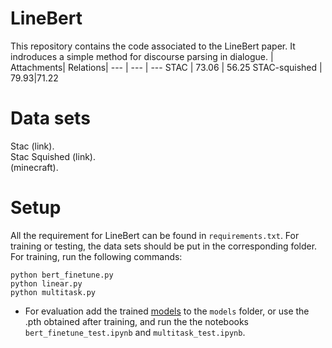 # LineBert
This repository contains the code associated to the LineBert paper. It indroduces a simple method for discourse parsing in dialogue.
 | Attachments| Relations|
--- | --- | --- 
STAC | 73.06 | 56.25
STAC-squished | 79.93|71.22

# Data sets 
Stac (link).  
Stac Squished (link).  
(minecraft).  

# Setup
All the requirement for LineBert can be found in `requirements.txt`. For training or testing, the data sets should be put in the corresponding folder.  
For training, run the following commands:
```
python bert_finetune.py
python linear.py
python multitask.py
```
- For evaluation add the trained [models](https://drive.google.com/drive/folders/1S7ICsu5QUAjouOuDCmO_CcFAr3RnsUdr?usp=sharing) to the `models` folder, or use the .pth obtained after training, and run the the notebooks `bert_finetune_test.ipynb` and `multitask_test.ipynb`.

